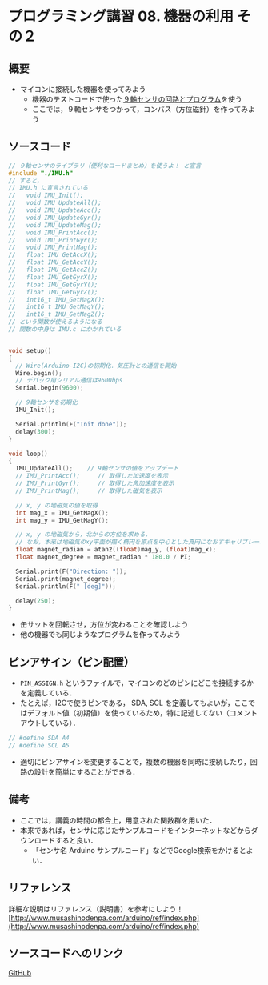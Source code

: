 # プログラミング講習 08. 機器の利用 その２
## 概要
+ マイコンに接続した機器を使ってみよう
	- 機器のテストコードで使った[９軸センサの回路とプログラム](../Test_IMU)を使う
	- ここでは，９軸センサをつかって，コンパス（方位磁針）を作ってみよう


## ソースコード
```cpp
// ９軸センサのライブラリ（便利なコードまとめ）を使うよ！ と宣言
#include "./IMU.h"
// すると，
// IMU.h に宣言されている
//   void IMU_Init();
//   void IMU_UpdateAll();
//   void IMU_UpdateAcc();
//   void IMU_UpdateGyr();
//   void IMU_UpdateMag();
//   void IMU_PrintAcc();
//   void IMU_PrintGyr();
//   void IMU_PrintMag();
//   float IMU_GetAccX();
//   float IMU_GetAccY();
//   float IMU_GetAccZ();
//   float IMU_GetGyrX();
//   float IMU_GetGyrY();
//   float IMU_GetGyrZ();
//   int16_t IMU_GetMagX();
//   int16_t IMU_GetMagY();
//   int16_t IMU_GetMagZ();
// という関数が使えるようになる
// 関数の中身は IMU.c にかかれている


void setup()
{
  // Wire(Arduino-I2C)の初期化．気圧計との通信を開始
  Wire.begin();
  // デバック用シリアル通信は9600bps
  Serial.begin(9600);

  // 9軸センサを初期化
  IMU_Init();

  Serial.println(F("Init done"));
  delay(300);
}

void loop()
{
  IMU_UpdateAll();    // 9軸センサの値をアップデート
  // IMU_PrintAcc();     // 取得した加速度を表示
  // IMU_PrintGyr();     // 取得した角加速度を表示
  // IMU_PrintMag();     // 取得した磁気を表示

  // x, y の地磁気の値を取得
  int mag_x = IMU_GetMagX();
  int mag_y = IMU_GetMagY();

  // x, y の地磁気から，北からの方位を求める．
  // なお，本来は地磁気のxy平面が描く楕円を原点を中心とした真円になおすキャリブレーションが必要
  float magnet_radian = atan2((float)mag_y, (float)mag_x);
  float magnet_degree = magnet_radian * 180.0 / PI;

  Serial.print(F("Direction: "));
  Serial.print(magnet_degree);
  Serial.println(F(" [deg]"));

  delay(250);
}
```

+ 缶サットを回転させ，方位が変わることを確認しよう
+ 他の機器でも同じようなプログラムを作ってみよう


## ピンアサイン（ピン配置）
+ `PIN_ASSIGN.h` というファイルで，マイコンのどのピンにどこを接続するかを定義している．
+ たとえば，I2Cで使うピンである， SDA, SCL を定義してもよいが，ここではデフォルト値（初期値）を使っているため，特に記述してない（コメントアウトしている）．
```cpp
// #define SDA A4
// #define SCL A5
```
+ 適切にピンアサインを変更することで，複数の機器を同時に接続したり，回路の設計を簡単にすることができる．


## 備考
+ ここでは，講義の時間の都合上，用意された関数群を用いた．
+ 本来であれば，センサに応じたサンプルコードをインターネットなどからダウンロードすると良い．
	- 「センサ名 Arduino サンプルコード」などでGoogle検索をかけるとよい．


## リファレンス
詳細な説明はリファレンス（説明書）を参考にしよう！  
[http://www.musashinodenpa.com/arduino/ref/index.php](http://www.musashinodenpa.com/arduino/ref/index.php)


## ソースコードへのリンク
[GitHub](https://github.com/meltingrabbit/CanSatForHighSchoolStudents/tree/master/Arduino/ProgrammingTutorial08_Device2)

